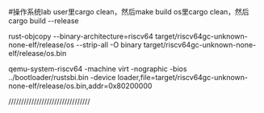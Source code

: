 #操作系统lab
user里cargo clean，然后make build
os里cargo clean，然后cargo build --release

rust-objcopy --binary-architecture=riscv64 target/riscv64gc-unknown-none-elf/release/os --strip-all -O binary target/riscv64gc-unknown-none-elf/release/os.bin

qemu-system-riscv64 -machine virt -nographic -bios ../bootloader/rustsbi.bin -device loader,file=target/riscv64gc-unknown-none-elf/release/os.bin,addr=0x80200000

////////////////////////////////
